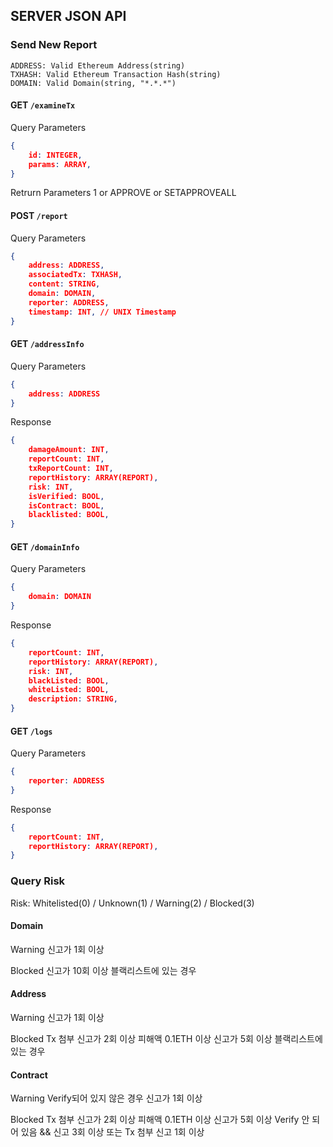 ## SERVER JSON API
### Send New Report
```
ADDRESS: Valid Ethereum Address(string)
TXHASH: Valid Ethereum Transaction Hash(string)
DOMAIN: Valid Domain(string, "*.*.*")
```

#### GET `/examineTx`
Query Parameters
```json
{
    id: INTEGER,
    params: ARRAY,
}
```
Retrurn Parameters
1 or APPROVE or SETAPPROVEALL


#### POST `/report`

Query Parameters
```json
{
    address: ADDRESS,
    associatedTx: TXHASH,
    content: STRING,
    domain: DOMAIN,
    reporter: ADDRESS,
    timestamp: INT, // UNIX Timestamp
}
```

#### GET `/addressInfo`

Query Parameters
```json
{
    address: ADDRESS
}
```

Response
```json
{
    damageAmount: INT,
    reportCount: INT,
    txReportCount: INT,
    reportHistory: ARRAY(REPORT),
    risk: INT,
    isVerified: BOOL,
    isContract: BOOL,
    blacklisted: BOOL,
}
```

#### GET `/domainInfo`

Query Parameters
```json
{
    domain: DOMAIN
}
```

Response
```json
{
    reportCount: INT,
    reportHistory: ARRAY(REPORT),
    risk: INT,
    blackListed: BOOL,
    whiteListed: BOOL,
    description: STRING,
}
```

#### GET `/logs`

Query Parameters
```json
{
    reporter: ADDRESS
}
```

Response
```json
{
    reportCount: INT,
    reportHistory: ARRAY(REPORT),
}
```

### Query Risk

Risk: Whitelisted(0) / Unknown(1) / Warning(2) / Blocked(3)

#### Domain
Warning
신고가 1회 이상

Blocked
신고가 10회 이상
블랙리스트에 있는 경우

#### Address
Warning
신고가 1회 이상

Blocked
Tx 첨부 신고가 2회 이상
피해액 0.1ETH 이상
신고가 5회 이상
블랙리스트에 있는 경우

#### Contract
Warning
Verify되어 있지 않은 경우
신고가 1회 이상

Blocked
Tx 첨부 신고가 2회 이상
피해액 0.1ETH 이상
신고가 5회 이상
Verify 안 되어 있음 && 신고 3회 이상 또는 Tx 첨부 신고 1회 이상